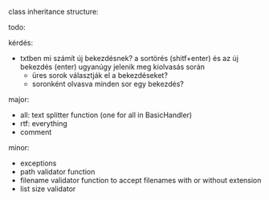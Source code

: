 
class inheritance structure:

todo:

kérdés:
- txtben mi számít új bekezdésnek? a sortörés (shitf+enter) és az új bekezdés (enter) ugyanúgy jelenik meg kiolvasás során
    - üres sorok választják el a bekezdéseket?
    - soronként olvasva minden sor egy bekezdés?

major:

- all: text splitter function (one for all in BasicHandler)
- rtf: everything
- comment


minor:

- exceptions
- path validator function
- filename validator function to accept filenames with or without extension
- list size validator
